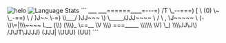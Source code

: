 <p style="display: center">
  <img style="border: none;" src="https://github.com/mmeiler-dev/mmeiler-dev/assets/173518666/fd02aa71-aec6-448e-942c-3168fbf7f0fb" alt="helo"/>
  <img style="border: none;" src="https://github-profile-summary-cards.vercel.app/api/cards/repos-per-language?username=mmeiler-dev&theme=github_dark" alt="Language Stats"/>
  ```
                ___
  ___======____=---=)
/T            \_--===)
[ \ (0)   \~    \_-==)
 \      / )J~~    \-=)
  \\___/  )JJ~~~   \)
   \_____/JJJ~~~~    \
   / \  , \J~~~~~     \
  (-\)\=|\\\~~~~       L__
  (\\)  (\\\)_           \==__
   \V    \\\) ===_____   \\\\\\
          \V)     \_) \\\\JJ\J\)
                      /J\JT\JJJJ)
                      (JJJ| \UUU)
                       (UU)
  ```
</p>
